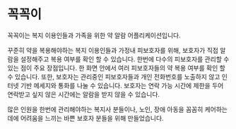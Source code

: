 # 꼭꼭이
꼭꼭이는 복지 이용인들과 가족을 위한 약 알람 어플리케이션입니다. 

꾸준히 약을 복용해야하는 복지 이용인들과 가정내 피보호자를 위해, 보호자가 직접 알람을 설정해주고 복용 여부를 확인 할 수 있습니다. 
한번에 다수의 피보호자를 관리할 수 있는 점이 주요 장점입니다. 한 화면 안에서 여러 피보호자들의 약 복용 여부를 확인 할 수 있습니다.
또한, 보호자는 관리중인 피보호자들과 개인 전화번호를 노출하지 않고 인터넷 기반 메세지와 통화를 나눌 수 있습니다. 
보호자는 연락 가능 시간에 제한을 두어 연락받고 싶지 않은 시간에는 알람을 받지 않을 수 있습니다.

많은 인원을 한번에 관리해야하는 복지사 분들이나, 노인, 장애 아동을 꼼꼼히 케어하는데에 어려움을 느끼는 바쁜 보호자 분들을 위해 만들었습니다.

